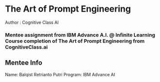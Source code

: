 # The Art of Prompt Engineering
Author : Cognitive Class AI
### Mentee assignment from IBM Advance A.I. @ Infinite Learning Course completion of The Art of Prompt Engineering from CognitiveClass.ai
## Mentee Info
Name: Balqist Retrianto Putri
Program: IBM Advance AI
